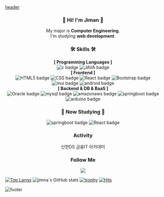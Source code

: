 [header](https://capsule-render.vercel.app/api?type=waving&color=0:614385,100:516395&height=170&section=header&text=Tae%20young&fontSize=30&fontColor=ffffff&animation=fadeIn&fontAlignY=25&desc=Thank%20you%20for%20your%20visiting&descAlignY=45&&descSize=15)

<div align="center">
  
### :wave: Hi! I'm Jiman :wave:
My major is **Computer Engineering**.<br> I'm studying **web development**. <br>

### 🛠️ Skills 🛠️
**[ Programming Languages ]**<br>
![c badge](https://img.shields.io/badge/-c-%23F7DF1E?style=flat-square&logo=c&logoColor=white&color=A8B9CC)
![JAVA badge](https://img.shields.io/badge/-JAVA-%23F7DF1E?style=flat-square&logo=Java&logoColor=white&color=007396)
<br>
**[ Frontend ]**<br>
![HTML5 badge](https://img.shields.io/badge/-HTML5-%23F7DF1E?style=flat-square&logo=HTML5&logoColor=white&color=E34F26)
![CSS badge](https://img.shields.io/badge/-CSS3-%23F7DF1E?style=flat-square&logo=CSS3&logoColor=white&color=1572B6)
![React badge](https://img.shields.io/badge/-REACT-%23F7DF1E?style=flat-square&logo=React&logoColor=black&color=61DAFB)
![Bootstrap badge](https://img.shields.io/badge/-Bootstrap-%23F7DF1E?style=flat-square&logo=Bootstrap&logoColor=white&color=7952B3)
![mui badge](https://img.shields.io/badge/-mui-%23F7DF1E?style=flat-square&logo=mui&logoColor=white&color=007FFF)
![android badge](https://img.shields.io/badge/-android-%23F7DF1E?style=flat-square&logo=android&logoColor=white&color=3DDC84)
<br>
**[ Backend & DB & BaaS ]**<br>
![Oracle badge](https://img.shields.io/badge/-Oracle-%23F7DF1E?style=flat-square&logo=Oracle&logoColor=white&color=F80000)
![mysql badge](https://img.shields.io/badge/-MySQL-%23F7DF1E?style=flat-square&logo=MySQL&logoColor=white&color=4479A1)
![amazonaws badge](https://img.shields.io/badge/-amazonaws-%23F7DF1E?style=flat-square&logo=amazonaws&logoColor=white&color=232F3E)
![springboot badge](https://img.shields.io/badge/-springboot-%23F7DF1E?style=flat-square&logo=springboot&logoColor=white&color=6DB33F)
![arduino badge](https://img.shields.io/badge/-arduino-%23F7DF1E?style=flat-square&logo=arduino&logoColor=white&color=00878F)
<br>

### 📖 Now Studying 📖
![springboot badge](https://img.shields.io/badge/-springboot-%23F7DF1E?style=flat-square&logo=springboot&logoColor=white&color=6DB33F)
![React badge](https://img.shields.io/badge/-REACT-%23F7DF1E?style=flat-square&logo=React&logoColor=black&color=61DAFB)

###  Activity 
신한DS 금융IT 아카데미
 
###  Follow Me 
<a href="https://blog.naver.com/mongdoonim"><img src="https://img.shields.io/badge/jiman`s BOLG-000000?style=flat-square"/></a>
</div>


[![Top Langs](https://github-readme-stats.vercel.app/api/top-langs/?username=jiman-you)](https://github.com/anuraghazra/github-readme-stats)
![jimna`s GitHub stats](https://github-readme-stats.vercel.app/api?username=jiman-you&show_icons=true&theme=radical)
[![trophy](https://github-profile-trophy.vercel.app/?username=jiman-you&row=1&column=3)](https://github.com/ryo-ma/github-profile-trophy)
[![Hits](https://hits.seeyoufarm.com/api/count/incr/badge.svg?url=https%3A%2F%2Fgithub.com%2Fjiman-you%2Fhit-counter&count_bg=%2379C83D&title_bg=%23555555&icon=github.svg&icon_color=%23E7E7E7&title=hits&edge_flat=false)](https://hits.seeyoufarm.com)

![footer](https://capsule-render.vercel.app/api?section=footer&type=waving&color=0:614385,100:516395)


